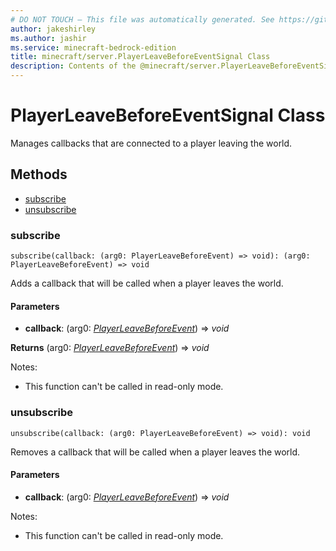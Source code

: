 ```yaml
---
# DO NOT TOUCH — This file was automatically generated. See https://github.com/mojang/minecraftapidocsgenerator to modify descriptions, examples, etc.
author: jakeshirley
ms.author: jashir
ms.service: minecraft-bedrock-edition
title: minecraft/server.PlayerLeaveBeforeEventSignal Class
description: Contents of the @minecraft/server.PlayerLeaveBeforeEventSignal class.
---
```

# PlayerLeaveBeforeEventSignal Class

Manages callbacks that are connected to a player leaving the world.

## Methods
- [subscribe](#subscribe)
- [unsubscribe](#unsubscribe)

### **subscribe**
`
subscribe(callback: (arg0: PlayerLeaveBeforeEvent) => void): (arg0: PlayerLeaveBeforeEvent) => void
`

Adds a callback that will be called when a player leaves the world.

#### **Parameters**
- **callback**: (arg0: [*PlayerLeaveBeforeEvent*](PlayerLeaveBeforeEvent.md)) => *void*

**Returns** (arg0: [*PlayerLeaveBeforeEvent*](PlayerLeaveBeforeEvent.md)) => *void*
  
Notes:
- This function can't be called in read-only mode.

### **unsubscribe**
`
unsubscribe(callback: (arg0: PlayerLeaveBeforeEvent) => void): void
`

Removes a callback that will be called when a player leaves the world.

#### **Parameters**
- **callback**: (arg0: [*PlayerLeaveBeforeEvent*](PlayerLeaveBeforeEvent.md)) => *void*
  
Notes:
- This function can't be called in read-only mode.
